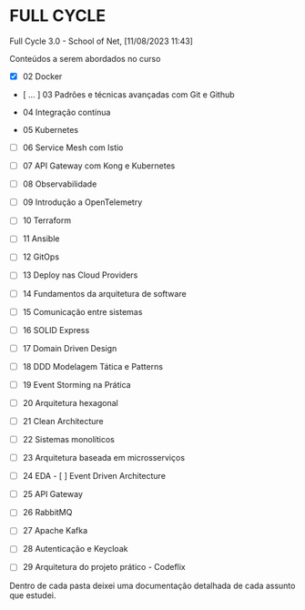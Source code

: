 # FULL CYCLE
Full Cycle 3.0 - School of Net, [11/08/2023 11:43]

Conteúdos a serem abordados no curso

- [x] 02 Docker 

- [ ... ] 03 Padrões e técnicas avançadas com Git e Github 

-  04 Integração contínua 

-  05 Kubernetes 

- [ ] 06 Service Mesh com Istio 

- [ ] 07 API Gateway com Kong e Kubernetes 

- [ ] 08 Observabilidade 

- [ ] 09 Introdução a OpenTelemetry 

- [ ] 10 Terraform 

- [ ] 11 Ansible 

- [ ] 12 GitOps 

- [ ] 13 Deploy nas Cloud Providers 

- [ ] 14 Fundamentos da arquitetura de software 

- [ ] 15 Comunicação entre sistemas 

- [ ] 16 SOLID Express 

- [ ] 17 Domain Driven Design 

- [ ] 18 DDD Modelagem Tática e Patterns 

- [ ] 19 Event Storming na Prática 

- [ ] 20 Arquitetura hexagonal 

- [ ] 21 Clean Architecture 

- [ ] 22 Sistemas monolíticos 

- [ ] 23 Arquitetura baseada em microsserviços 

- [ ] 24 EDA - [ ] Event Driven Architecture 

- [ ] 25 API Gateway 

- [ ] 26 RabbitMQ 

- [ ] 27 Apache Kafka 

- [ ] 28 Autenticação e Keycloak 

- [ ] 29 Arquitetura do projeto prático - Codeflix 

Dentro de cada pasta deixei uma documentação detalhada de cada assunto que estudei.